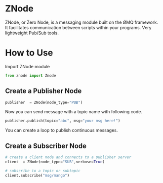# ZNode 
ZNode, or Zero Node, is a messaging module built on the ØMQ framework. It facilitates communication between scripts within your programs. Very lightweight Pub/Sub tools.


# How to Use
Import ZNode module
```py
from znode import Znode
```
## Create a Publisher Node

```py
publisher  = ZNode(node_type="PUB")
```
Now you can send message with a topic name with following code.
```py
publisher.publish(topic="abc", msg="your msg here!")
```
You can create a loop to publish continuous messages. 

## Create a Subscriber Node

```py
# create a client node and connects to a publisher server
client  = ZNode(node_type="SUB",verbose=True)

# subscribe to a topic or subtopic
client.subscribe("msg/mango")
```
